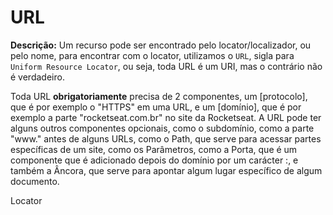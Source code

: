 # URL

**Descrição:** Um recurso pode ser encontrado pelo locator/localizador, ou pelo nome, para encontrar com o locator, utilizamos o ``URL``, sigla para ``Uniform Resource Locator``, ou seja, toda URL é um URI, mas o contrário não é verdadeiro.

Toda URL **obrigatoriamente** precisa de 2 componentes, um [protocolo], que é por exemplo o "HTTPS" em uma URL, e um [domínio], que é por exemplo a parte "rocketseat.com.br" no site da Rocketseat. A URL pode ter alguns outros componentes opcionais, como o subdomínio, como a parte "www." antes de alguns URLs, como o Path, que serve para acessar partes específicas de um site, como os Parâmetros, como a Porta, que é um componente que é adicionado depois do domínio por um carácter :, e também a Âncora, que serve para apontar algum lugar específico de algum documento.


Locator
